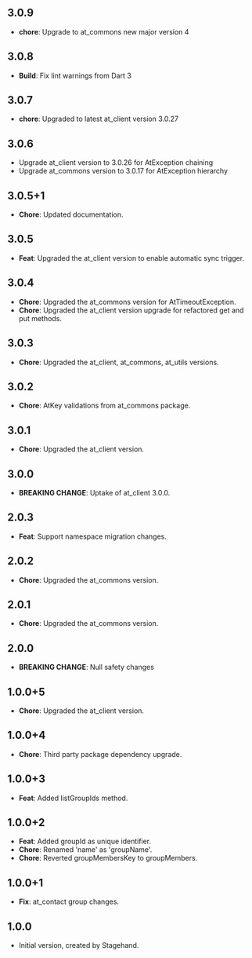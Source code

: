 ## 3.0.9
- **chore**: Upgrade to at_commons new major version 4
## 3.0.8
- **Build**: Fix lint warnings from Dart 3
## 3.0.7
- **chore**: Upgraded to latest at_client version 3.0.27
## 3.0.6
- Upgrade at_client version to 3.0.26 for AtException chaining
- Upgrade at_commons version to 3.0.17 for AtException hierarchy
## 3.0.5+1

- **Chore**: Updated documentation.

## 3.0.5
- **Feat**: Upgraded the at_client version to enable automatic sync trigger.

## 3.0.4
- **Chore**: Upgraded the at_commons version for AtTimeoutException.
- **Chore**: Upgraded the at_client version upgrade for refactored get and put methods.

## 3.0.3
- **Chore**: Upgraded the at_client, at_commons, at_utils versions.

## 3.0.2
- **Chore**: AtKey validations from at_commons package.

## 3.0.1
- **Chore**: Upgraded the at_client version.

## 3.0.0
- **BREAKING CHANGE**: Uptake of at_client 3.0.0.

## 2.0.3
- **Feat**: Support namespace migration changes.

## 2.0.2
- **Chore**: Upgraded the at_commons version.

## 2.0.1
- **Chore**: Upgraded the at_commons version.

## 2.0.0
- **BREAKING CHANGE**: Null safety changes

## 1.0.0+5
- **Chore**: Upgraded the at_client version.

## 1.0.0+4
- **Chore**: Third party package dependency upgrade.

## 1.0.0+3
- **Feat**: Added listGroupIds method.

## 1.0.0+2
- **Feat**: Added groupId as unique identifier.
- **Chore**: Renamed 'name' as 'groupName'.
- **Chore**: Reverted groupMembersKey to groupMembers.

## 1.0.0+1
- **Fix**: at_contact group changes.

## 1.0.0
- Initial version, created by Stagehand.
